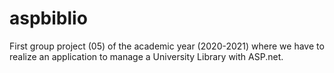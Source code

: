 # aspbiblio
First group project (05) of the academic year (2020-2021) where we have to realize an application to manage a University Library with ASP.net.
